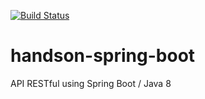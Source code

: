[![Build Status](https://travis-ci.com/juvsnicacio/handson-spring-boot.svg?branch=master)](https://travis-ci.com/juvsnicacio/handson-spring-boot)
# handson-spring-boot
API RESTful using Spring Boot / Java 8
